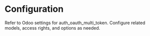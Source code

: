 # Configuration

Refer to Odoo settings for auth_oauth_multi_token. Configure related models, access rights, and options as needed.

